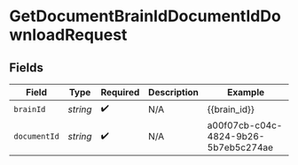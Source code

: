 # GetDocumentBrainIdDocumentIdDownloadRequest


## Fields

| Field                                | Type                                 | Required                             | Description                          | Example                              |
| ------------------------------------ | ------------------------------------ | ------------------------------------ | ------------------------------------ | ------------------------------------ |
| `brainId`                            | *string*                             | :heavy_check_mark:                   | N/A                                  | {{brain_id}}                         |
| `documentId`                         | *string*                             | :heavy_check_mark:                   | N/A                                  | a00f07cb-c04c-4824-9b26-5b7eb5c274ae |